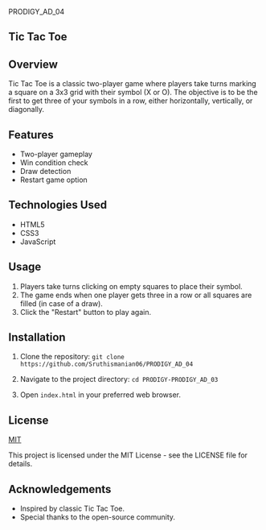 PRODIGY_AD_04

## Tic Tac Toe
## Overview
Tic Tac Toe is a classic two-player game where players take turns marking a square on a 3x3 grid with their symbol (X or O). The objective is to be the first to get three of your symbols in a row, either horizontally, vertically, or diagonally.


## Features
- Two-player gameplay
- Win condition check
- Draw detection
- Restart game option

## Technologies Used
- HTML5
- CSS3
- JavaScript
 
## Usage
 1. Players take turns clicking on empty squares to place their symbol.
2. The game ends when one player gets three in a row or all squares are filled (in case of a draw).
3. Click the "Restart" button to play again.
## Installation
1. Clone the repository:
`git clone https://github.com/Sruthismanian06/PRODIGY_AD_04`

2. Navigate to the project directory:
`cd PRODIGY-PRODIGY_AD_03`

3. Open `index.html` in your preferred web browser.


## License

[MIT](https://choosealicense.com/licenses/mit/)

This project is licensed under the MIT License - see the LICENSE file for details.
## Acknowledgements

 - Inspired by classic Tic Tac Toe.
- Special thanks to the open-source community.
